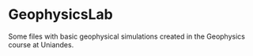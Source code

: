 GeophysicsLab
=============

Some files with basic geophysical simulations created in the Geophysics course at Uniandes.
